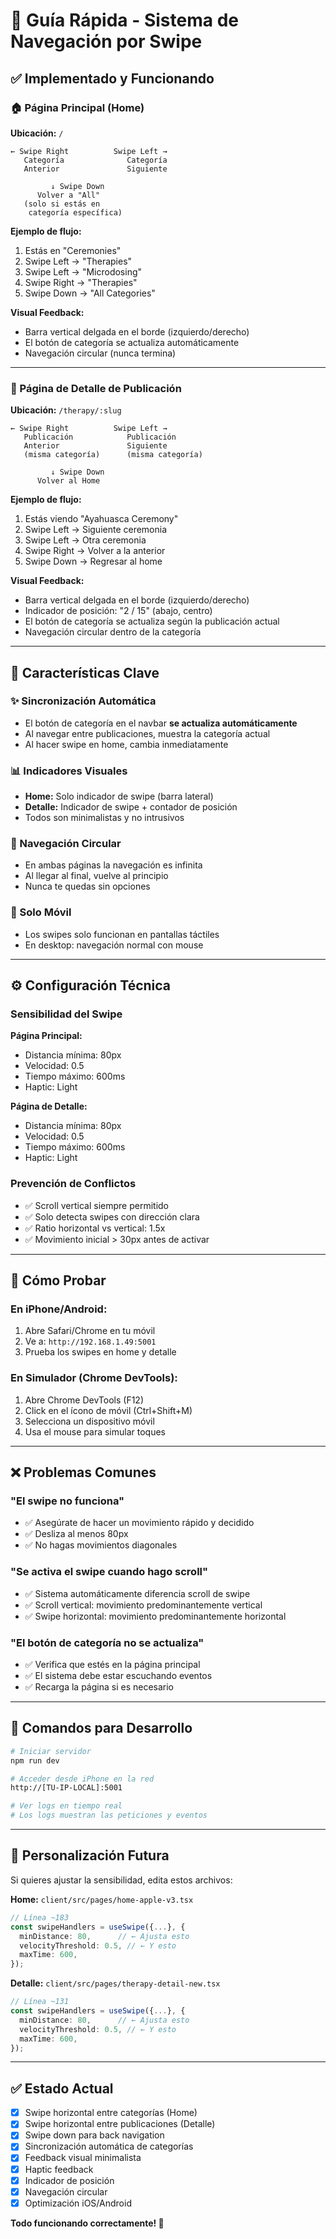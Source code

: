 # 📱 Guía Rápida - Sistema de Navegación por Swipe

## ✅ Implementado y Funcionando

### 🏠 Página Principal (Home)
**Ubicación:** `/`

```
← Swipe Right          Swipe Left →
   Categoría              Categoría
   Anterior               Siguiente
   
         ↓ Swipe Down
      Volver a "All"
   (solo si estás en 
    categoría específica)
```

**Ejemplo de flujo:**
1. Estás en "Ceremonies"
2. Swipe Left → "Therapies"
3. Swipe Left → "Microdosing"
4. Swipe Right → "Therapies"
5. Swipe Down → "All Categories"

**Visual Feedback:**
- Barra vertical delgada en el borde (izquierdo/derecho)
- El botón de categoría se actualiza automáticamente
- Navegación circular (nunca termina)

---

### 📄 Página de Detalle de Publicación
**Ubicación:** `/therapy/:slug`

```
← Swipe Right          Swipe Left →
   Publicación            Publicación
   Anterior               Siguiente
   (misma categoría)      (misma categoría)
   
         ↓ Swipe Down
      Volver al Home
```

**Ejemplo de flujo:**
1. Estás viendo "Ayahuasca Ceremony"
2. Swipe Left → Siguiente ceremonia
3. Swipe Left → Otra ceremonia
4. Swipe Right → Volver a la anterior
5. Swipe Down → Regresar al home

**Visual Feedback:**
- Barra vertical delgada en el borde (izquierdo/derecho)
- Indicador de posición: "2 / 15" (abajo, centro)
- El botón de categoría se actualiza según la publicación actual
- Navegación circular dentro de la categoría

---

## 🎯 Características Clave

### ✨ Sincronización Automática
- El botón de categoría en el navbar **se actualiza automáticamente**
- Al navegar entre publicaciones, muestra la categoría actual
- Al hacer swipe en home, cambia inmediatamente

### 📊 Indicadores Visuales
- **Home:** Solo indicador de swipe (barra lateral)
- **Detalle:** Indicador de swipe + contador de posición
- Todos son minimalistas y no intrusivos

### 🔄 Navegación Circular
- En ambas páginas la navegación es infinita
- Al llegar al final, vuelve al principio
- Nunca te quedas sin opciones

### 📱 Solo Móvil
- Los swipes solo funcionan en pantallas táctiles
- En desktop: navegación normal con mouse

---

## ⚙️ Configuración Técnica

### Sensibilidad del Swipe

**Página Principal:**
- Distancia mínima: 80px
- Velocidad: 0.5
- Tiempo máximo: 600ms
- Haptic: Light

**Página de Detalle:**
- Distancia mínima: 80px
- Velocidad: 0.5
- Tiempo máximo: 600ms
- Haptic: Light

### Prevención de Conflictos
- ✅ Scroll vertical siempre permitido
- ✅ Solo detecta swipes con dirección clara
- ✅ Ratio horizontal vs vertical: 1.5x
- ✅ Movimiento inicial > 30px antes de activar

---

## 🧪 Cómo Probar

### En iPhone/Android:
1. Abre Safari/Chrome en tu móvil
2. Ve a: `http://192.168.1.49:5001`
3. Prueba los swipes en home y detalle

### En Simulador (Chrome DevTools):
1. Abre Chrome DevTools (F12)
2. Click en el ícono de móvil (Ctrl+Shift+M)
3. Selecciona un dispositivo móvil
4. Usa el mouse para simular toques

---

## ❌ Problemas Comunes

### "El swipe no funciona"
- ✅ Asegúrate de hacer un movimiento rápido y decidido
- ✅ Desliza al menos 80px
- ✅ No hagas movimientos diagonales

### "Se activa el swipe cuando hago scroll"
- ✅ Sistema automáticamente diferencia scroll de swipe
- ✅ Scroll vertical: movimiento predominantemente vertical
- ✅ Swipe horizontal: movimiento predominantemente horizontal

### "El botón de categoría no se actualiza"
- ✅ Verifica que estés en la página principal
- ✅ El sistema debe estar escuchando eventos
- ✅ Recarga la página si es necesario

---

## 📝 Comandos para Desarrollo

```bash
# Iniciar servidor
npm run dev

# Acceder desde iPhone en la red
http://[TU-IP-LOCAL]:5001

# Ver logs en tiempo real
# Los logs muestran las peticiones y eventos
```

---

## 🎨 Personalización Futura

Si quieres ajustar la sensibilidad, edita estos archivos:

**Home:** `client/src/pages/home-apple-v3.tsx`
```typescript
// Línea ~183
const swipeHandlers = useSwipe({...}, {
  minDistance: 80,      // ← Ajusta esto
  velocityThreshold: 0.5, // ← Y esto
  maxTime: 600,
});
```

**Detalle:** `client/src/pages/therapy-detail-new.tsx`
```typescript
// Línea ~131
const swipeHandlers = useSwipe({...}, {
  minDistance: 80,      // ← Ajusta esto
  velocityThreshold: 0.5, // ← Y esto
  maxTime: 600,
});
```

---

## ✅ Estado Actual

- [x] Swipe horizontal entre categorías (Home)
- [x] Swipe horizontal entre publicaciones (Detalle)
- [x] Swipe down para back navigation
- [x] Sincronización automática de categorías
- [x] Feedback visual minimalista
- [x] Haptic feedback
- [x] Indicador de posición
- [x] Navegación circular
- [x] Optimización iOS/Android

**Todo funcionando correctamente! 🎉**
